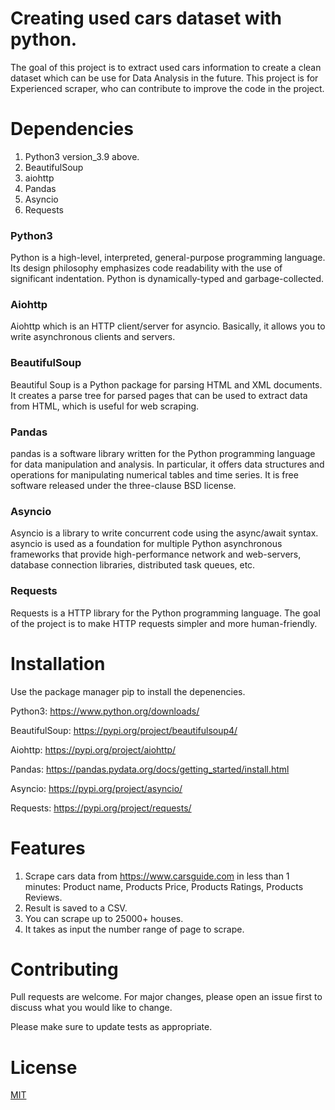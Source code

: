 # Creating used cars dataset with python.
The goal of this project is to extract used cars information to create a clean dataset which can be use for Data Analysis in the future. 
This project is for Experienced scraper, who can contribute to improve the code in the project.






# Dependencies

1. Python3 version_3.9 above.
2. BeautifulSoup
3. aiohttp
4. Pandas
5. Asyncio
6. Requests
### Python3
Python is a high-level, interpreted, general-purpose programming language. Its design philosophy emphasizes code readability with the use of significant indentation. Python is dynamically-typed and garbage-collected.
### Aiohttp
Aiohttp which is an HTTP client/server for asyncio. Basically, it allows you to write asynchronous clients and servers.
### BeautifulSoup
Beautiful Soup is a Python package for parsing HTML and XML documents. It creates a parse tree for parsed pages that can be used to extract data from HTML, which is useful for web scraping.
### Pandas
pandas is a software library written for the Python programming language for data manipulation and analysis. In particular, it offers data structures and operations for manipulating numerical tables and time series. It is free software released under the three-clause BSD license.
### Asyncio
Asyncio is a library to write concurrent code using the async/await syntax. asyncio is used as a foundation for multiple Python asynchronous frameworks that provide high-performance network and web-servers, database connection libraries, distributed task queues, etc.
### Requests
Requests is a HTTP library for the Python programming language. The goal of the project is to make HTTP requests simpler and more human-friendly.



# Installation
Use the package manager pip to install the depenencies.

Python3: https://www.python.org/downloads/

BeautifulSoup: https://pypi.org/project/beautifulsoup4/

Aiohttp: https://pypi.org/project/aiohttp/

Pandas: https://pandas.pydata.org/docs/getting_started/install.html

Asyncio: https://pypi.org/project/asyncio/

Requests: https://pypi.org/project/requests/

# Features
1. Scrape cars data from https://www.carsguide.com in less than 1 minutes: Product name, Products Price, Products Ratings, Products Reviews.
2. Result is saved to a CSV.
3. You can scrape up to 25000+ houses.
4. It takes as input the number range of page to scrape.
# Contributing

Pull requests are welcome. For major changes, please open an issue first to discuss what you would like to change.

Please make sure to update tests as appropriate.


# License

[MIT](https://choosealicense.com/licenses/mit/)
